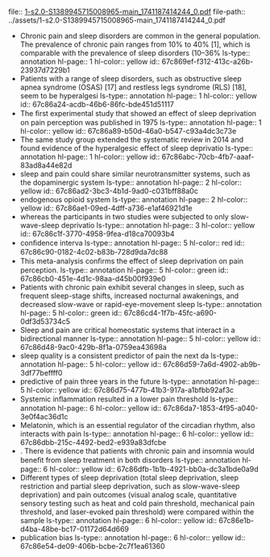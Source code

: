 file:: [1-s2.0-S1389945715008965-main_1741187414244_0.pdf](../assets/1-s2.0-S1389945715008965-main_1741187414244_0.pdf)
file-path:: ../assets/1-s2.0-S1389945715008965-main_1741187414244_0.pdf

- Chronic pain and sleep disorders are common in the general population. The prevalence of chronic pain ranges from 10% to 40% [1], which is comparable with the prevalence of sleep disorders (10–36%
  ls-type:: annotation
  hl-page:: 1
  hl-color:: yellow
  id:: 67c869ef-f312-413c-a26b-23937d7229b1
- Patients with a range of sleep disorders, such as obstructive sleep apnea syndrome (OSAS) [17] and restless legs syndrome (RLS) [18], seem to be hyperalgesi
  ls-type:: annotation
  hl-page:: 1
  hl-color:: yellow
  id:: 67c86a24-acdb-46b6-86fc-bde451d51117
- The ﬁrst experimental study that showed an effect of sleep deprivation on pain perception was published in 1975
  ls-type:: annotation
  hl-page:: 1
  hl-color:: yellow
  id:: 67c86a89-b50d-46a0-b547-c93a4dc3c73e
- The same study group extended the systematic review in 2014 and found evidence of the hyperalgesic effect of sleep deprivatio
  ls-type:: annotation
  hl-page:: 1
  hl-color:: yellow
  id:: 67c86abc-70cb-4fb7-aaaf-83ad8a44e82d
- sleep and pain could share similar neurotransmitter systems, such as the dopaminergic system
  ls-type:: annotation
  hl-page:: 2
  hl-color:: yellow
  id:: 67c86ad2-3bc3-4b1d-9ad0-c031bff88a0c
- endogenous opioid system
  ls-type:: annotation
  hl-page:: 2
  hl-color:: yellow
  id:: 67c86ae1-09ed-4dff-a736-e1af46921d1e
- whereas the participants in two studies were subjected to only slow-wave-sleep deprivatio
  ls-type:: annotation
  hl-page:: 3
  hl-color:: yellow
  id:: 67c86c1f-3770-4958-9fea-d18ca70093b4
- conﬁdence interva
  ls-type:: annotation
  hl-page:: 5
  hl-color:: red
  id:: 67c86c90-0182-4c02-b83b-728d9da7dc88
- This meta-analysis conﬁrms the effect of sleep deprivation on pain perception.
  ls-type:: annotation
  hl-page:: 5
  hl-color:: green
  id:: 67c86cb0-451e-4d1c-98aa-d45b00f939e0
- Patients with chronic pain exhibit several changes in sleep, such as frequent sleep-stage shifts, increased nocturnal awakenings, and decreased slow-wave or rapid-eye-movement sleep
  ls-type:: annotation
  hl-page:: 5
  hl-color:: green
  id:: 67c86cd4-1f7b-45fc-a690-0df3d53734c5
- Sleep and pain are critical homeostatic systems that interact in a bidirectional manner
  ls-type:: annotation
  hl-page:: 5
  hl-color:: yellow
  id:: 67c86d48-9ac0-429b-8f1a-0759ea43698a
- sleep quality is a consistent predictor of pain the next da
  ls-type:: annotation
  hl-page:: 5
  hl-color:: yellow
  id:: 67c86d59-7a6d-4902-ab9b-3df77beffff0
- predictive of pain three years in the future
  ls-type:: annotation
  hl-page:: 5
  hl-color:: yellow
  id:: 67c86d75-477b-41b3-917a-a1bfbb92af3c
- Systemic inﬂammation resulted in a lower pain threshold
  ls-type:: annotation
  hl-page:: 6
  hl-color:: yellow
  id:: 67c86da7-1853-4f95-a040-3e0f4ac36d1c
- Melatonin, which is an essential regulator of the circadian rhythm, also interacts with pain
  ls-type:: annotation
  hl-page:: 6
  hl-color:: yellow
  id:: 67c86dbb-215c-4492-bed2-e939a83dfcbe
- . There is evidence that patients with chronic pain and insomnia would beneﬁt from sleep treatment in both disorders
  ls-type:: annotation
  hl-page:: 6
  hl-color:: yellow
  id:: 67c86dfb-1b1b-4921-bb0a-dc3a1bde0a9d
- Different types of sleep deprivation (total sleep deprivation, sleep restriction and partial sleep deprivation, such as slow-wave-sleep deprivation) and pain outcomes (visual analog scale, quantitative sensory testing such as heat and cold pain threshold, mechanical pain threshold, and laser-evoked pain threshold) were compared within the sample
  ls-type:: annotation
  hl-page:: 6
  hl-color:: yellow
  id:: 67c86e1b-d4ba-48be-bc17-01172d64d669
- publication bias
  ls-type:: annotation
  hl-page:: 6
  hl-color:: yellow
  id:: 67c86e54-de09-406b-bcbe-2c7f1ea61360